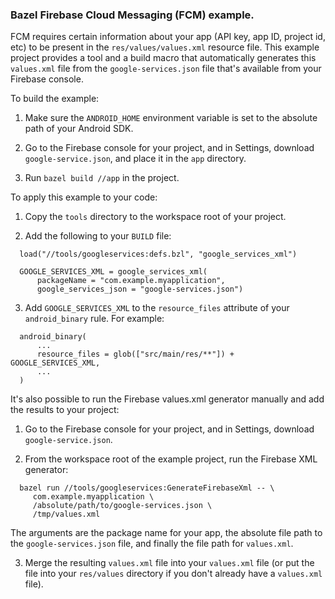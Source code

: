 
### Bazel Firebase Cloud Messaging (FCM) example.

FCM requires certain information about your app (API key, app ID, project id,
etc) to be present in the `res/values/values.xml` resource file. This example
project provides a tool and a build macro that automatically generates this
`values.xml` file from the `google-services.json` file that's available from
your Firebase console.


To build the example:

1. Make sure the `ANDROID_HOME` environment variable is set to the absolute path
   of your Android SDK.

2. Go to the Firebase console for your project, and in Settings, download
   `google-service.json`, and place it in the `app` directory.

3. Run `bazel build //app` in the project.


To apply this example to your code:

1. Copy the `tools` directory to the workspace root of your project.

2. Add the following to your `BUILD` file:
```
  load("//tools/googleservices:defs.bzl", "google_services_xml")

  GOOGLE_SERVICES_XML = google_services_xml(
      packageName = "com.example.myapplication",
      google_services_json = "google-services.json")
```

3. Add `GOOGLE_SERVICES_XML` to the `resource_files` attribute of your
   `android_binary` rule. For example:
```
  android_binary(
      ...
      resource_files = glob(["src/main/res/**"]) + GOOGLE_SERVICES_XML,
      ...
  )
```

It's also possible to run the Firebase values.xml generator manually and add
the results to your project:

1. Go to the Firebase console for your project, and in Settings, download
   `google-service.json`.

2. From the workspace root of the example project, run the Firebase XML
   generator:
```
  bazel run //tools/googleservices:GenerateFirebaseXml -- \
     com.example.myapplication \
     /absolute/path/to/google-services.json \
     /tmp/values.xml
```
   The arguments are the package name for your app, the absolute file path to  
   the `google-services.json` file, and finally the file path for `values.xml`.

3. Merge the resulting `values.xml` file into your `values.xml` file (or put the
   file into your `res/values` directory if you don't already have a
   `values.xml` file).
